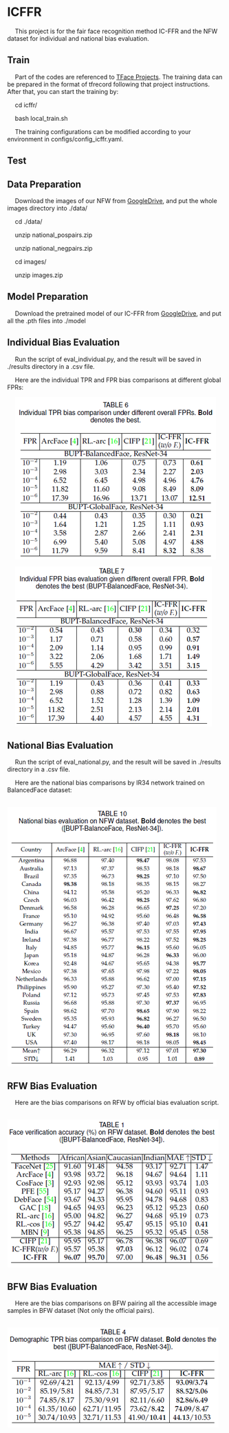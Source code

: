 # ICFFR
&emsp; This project is for the fair face recognition method IC-FFR and the NFW dataset for individual and national bias evaluation.

## Train
&emsp; Part of the codes are referenced to [TFace Projects](https://github.com/Tencent/TFace). The training data can be prepared in the format of tfrecord following that project instructions. After that, you can start the training by:

&emsp; cd icffr/

&emsp; bash local_train.sh

&emsp; The training configurations can be modified according to your environment in configs/config_icffr.yaml.


## Test

## Data Preparation
&emsp; Download the images of our NFW from [GoogleDrive](https://drive.google.com/drive/folders/13bMbZEUcap0yNPJo57I1clKptwyD6ELK?usp=sharing), and put the whole images directory into ./data/

&emsp; cd ./data/

&emsp; unzip national_pospairs.zip

&emsp; unzip national_negpairs.zip

&emsp; cd images/

&emsp; unzip images.zip

## Model Preparation
&emsp; Download the pretrained model of our IC-FFR from [GoogleDrive](https://drive.google.com/drive/folders/1C-Jz0eYm4bwpPhP-EzQXazIwnNZvIf7e?usp=sharing), and put all the .pth files into ./model

## Individual Bias Evaluation
&emsp; Run the script of eval_individual.py, and the result will be saved in ./results directory in a .csv file.

&emsp; Here are the individual TPR and FPR bias comparisons at different global FPRs:

&emsp; ![individual_tpr_bias](https://github.com/Sungoing/ICFFR/blob/main/results/individual_tpr_bias.png)

&emsp; ![individual_fpr_bias](https://github.com/Sungoing/ICFFR/blob/main/results/individual_fpr_bias.png)

## National Bias Evaluation
&emsp; Run the script of eval_national.py, and the result will be saved in ./results directory in a .csv file.

&emsp; Here are the national bias comparisons by IR34 network trained on BalancedFace dataset:

&emsp; ![national_bias](https://github.com/Sungoing/ICFFR/blob/main/results/national_bias.png)

## RFW Bias Evaluation

&emsp; Here are the bias comparisons on RFW by official bias evaluation script.

&emsp; ![rfw_bias](https://github.com/Sungoing/ICFFR/blob/main/results/rfw_bias.png)

## BFW Bias Evaluation

&emsp; Here are the bias comparisons on BFW pairing all the accessible image samples in BFW dataset (Not only the official pairs).

&emsp; ![bfw_bias](https://github.com/Sungoing/ICFFR/blob/main/results/bfw_bias.png)
